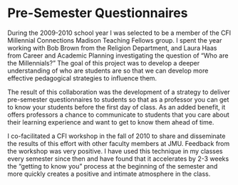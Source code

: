 # Pre-Semester Questionnaires

During the 2009-2010 school year I was selected to be a member of the CFI Millennial Connections Madison Teaching Fellows group.  I spent the year working with Bob Brown from the Religion Department, and Laura Haas from Career and Academic Planning investigating the question of “Who are the Millennials?”  The goal of this project was to develop a deeper understanding of who are students are so that we can develop more effective pedagogical strategies to influence them.

The result of this collaboration was the development of a strategy to deliver pre-semester questionnaires to students so that as a professor you can get to know your students before the first day of class.  As an added benefit, it offers professors a chance to communicate to students that you care about their learning experience and want to get to know them ahead of time.

I co-facilitated a CFI workshop in the fall of 2010 to share and disseminate the results of this effort with other faculty members at JMU.  Feedback from the workshop was very positive.  I have used this technique in my classes every semester since then and have found that it accelerates by 2-3 weeks the “getting to know you” process at the beginning of the semester and more quickly creates a positive and intimate atmosphere in the class.